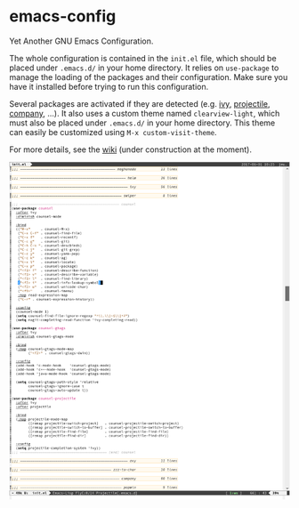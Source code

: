 # emacs-config
Yet Another GNU Emacs Configuration.

The whole configuration is contained in the `init.el` file, which should be placed under `.emacs.d/` in your home directory. It relies on `use-package` to manage the loading of the packages and their configuration. Make sure you have it installed before trying to run this configuration.

Several packages are activated if they are detected (e.g. [ivy](https://github.com/abo-abo/swiper), [projectile](https://github.com/bbatsov/projectile), [company](https://github.com/company-mode/company-mode), ...). It also uses a custom theme
named `clearview-light`,  which must also be placed under `.emacs.d/` in your home directory. This theme can easily be customized using `M-x custom-visit-theme`.

For more details, see the [wiki](../../wiki) (under construction at the moment).

![alt tag](screenshot-emacs.png)

